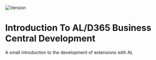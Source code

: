 ![Version](https://img.shields.io/badge/Version-Oct2018-blue.svg)
# Introduction To AL/D365 Business Central Development
A small introduction to the development of extensions with AL
